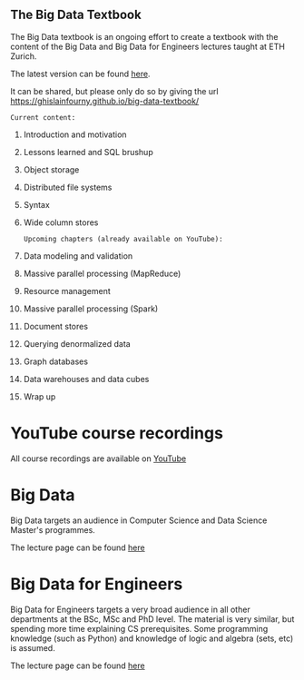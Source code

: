 ## The Big Data Textbook

The Big Data textbook is an ongoing effort to create a textbook with the content of the Big Data and Big Data for Engineers lectures taught at ETH Zurich.

The latest version can be found [here](https://tinyurl.com/bigdatatextbook).

It can be shared, but please only do so by giving the url https://ghislainfourny.github.io/big-data-textbook/

```
Current content:
```

1. Introduction and motivation
2. Lessons learned and SQL brushup
3. Object storage
4. Distributed file systems
5. Syntax
6. Wide column stores

   ```
   Upcoming chapters (already available on YouTube):
   ```
   
7. Data modeling and validation
8. Massive parallel processing (MapReduce)
9. Resource management
10. Massive parallel processing (Spark)
11. Document stores
12. Querying denormalized data
13. Graph databases
14. Data warehouses and data cubes
15. Wrap up

# YouTube course recordings

All course recordings are available on [YouTube](https://www.youtube.com/c/GhislainFournysLectures)

# Big Data

Big Data targets an audience in Computer Science and Data Science Master's programmes.

The lecture page can be found [here](https://systems.ethz.ch/education/courses/2021-autumn/big-data.html)

# Big Data for Engineers

Big Data for Engineers targets a very broad audience in all other departments at the BSc, MSc and PhD level. The material is very similar, but spending more time explaining CS prerequisites. Some programming knowledge (such as Python) and knowledge of logic and algebra (sets, etc) is assumed.

The lecture page can be found [here](https://systems.ethz.ch/education/courses/2022-spring/big-data-for-engineers.html)

